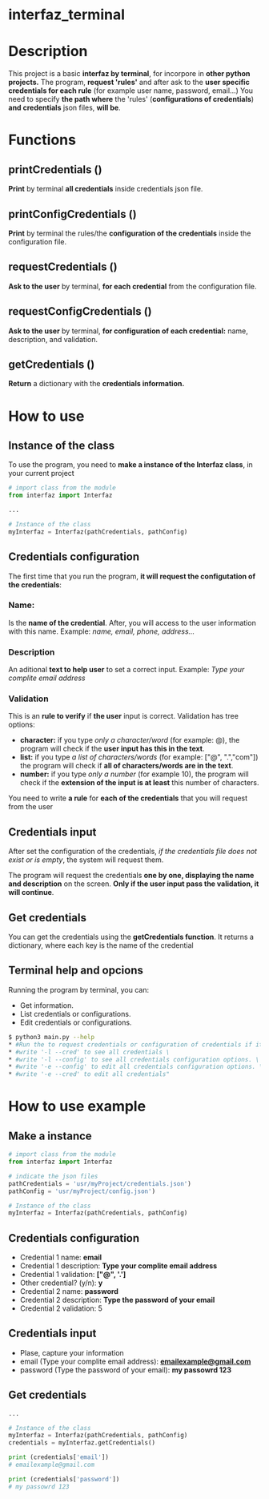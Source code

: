 # interfaz_terminal
# Description
This project is a basic **interfaz by terminal**, for incorpore in **other python projects.** 
The program, **request 'rules'** and after ask to the **user specific credentials for each rule** (for example user name, password, email...)
You need to specify **the path where** the 'rules' (**configurations of credentials**) **and credentials** json files, **will be**. 
# Functions
## printCredentials ()
**Print** by terminal **all credentials** inside credentials json file. 
## printConfigCredentials ()
**Print** by terminal the rules/the **configuration of the credentials** inside the configuration file.
## requestCredentials ()
**Ask to the user** by terminal, **for each credential** from the configuration file. 
## requestConfigCredentials ()
**Ask to the user** by terminal, **for configuration of each credential:** name, description, and validation.
## getCredentials ()
**Return** a dictionary with the **credentials information.**

# How to use

## Instance of the class

To use the program, you need to **make a instance of the Interfaz class**, in your current project

```python
# import class from the module
from interfaz import Interfaz 

...

# Instance of the class
myInterfaz = Interfaz(pathCredentials, pathConfig)
```

## Credentials configuration

The first time that you run the program, **it will request the configutation of the credentials**: 

### Name: 
Is the **name of the credential**. After, you will access to the user information with this name. 
Example: *name, email, phone, address...*
### Description
An aditional **text to help user** to set a correct input.
Example: *Type your complite email address*
### Validation
This is an **rule to verify** if **the user** input is correct.
Validation has tree options: 

* **character:** if you type *only a character/word* (for example: @), the program will check if the **user input has this in the text**.
* **list:** if you type *a list of characters/words* (for example: ["@", ".","com"]) the program will check if **all of characters/words are in the text**.
* **number:** if you type *only a number* (for example 10), the program will check if the **extension of the input is at least** this number of characters.

You need to write **a rule** for **each of the credentials** that you will request from the user

## Credentials input

After set the configuration of the credentials, *if the credentials file does not exist or is empty*, the system will request them.

The program will request the credentials **one by one, displaying the name and description** on the screen.
**Only if the user input pass the validation, it will continue**. 

## Get credentials
You can get the credentials using the **getCredentials function**. It returns a dictionary, where each key is the name of the credential

## Terminal help and opcions

Running the program by terminal, you can:
* Get information. 
* List credentials or configurations.
* Edit credentials or configurations.

```bash
$ python3 main.py --help
* #Run the to request credentials or configuration of credentials if it doesn't exist. 
* #write '-l --cred' to see all credentials \
* #write '-l --config' to see all credentials configuration options. \
* #write '-e --config' to edit all credentials configuration options. \
* #write '-e --cred' to edit all credentials"
```

# How to use example

## Make a instance

```python
# import class from the module
from interfaz import Interfaz 

# indicate the json files
pathCredentials = 'usr/myProject/credentials.json') 
pathConfig = 'usr/myProject/config.json')

# Instance of the class
myInterfaz = Interfaz(pathCredentials, pathConfig)
```

## Credentials configuration

* Credential 1 name: **email**
* Credential 1 description: **Type your complite email address**
* Credential 1 validation: **["@", '.']**
* Other credential? (y/n): **y**
* Credential 2 name: **password**
* Credential 2 description: **Type the password of your email**
* Credential 2 validation: 5

## Credentials input

* Plase, capture your information
* email (Type your complite email address): **emailexample@gmail.com**
* password (Type the password of your email): **my passowrd 123**

## Get credentials

```python
...

# Instance of the class
myInterfaz = Interfaz(pathCredentials, pathConfig)
credentials = myInterfaz.getCredentials()

print (credentials['email'])
# emailexample@gmail.com

print (credentials['password'])
# my passowrd 123

```
